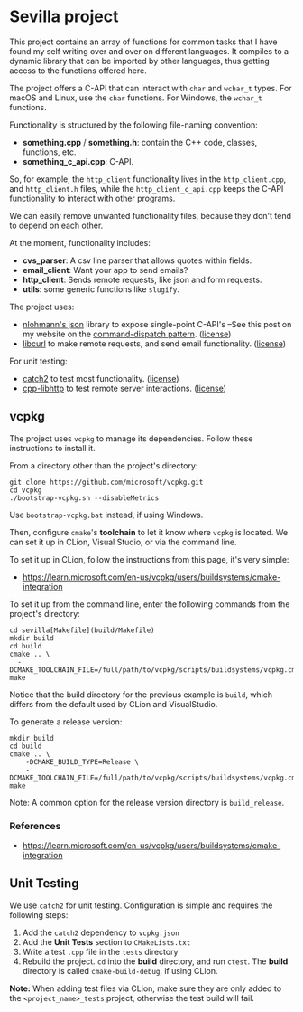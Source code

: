 
# Sevilla project

This project contains an array of functions for common tasks that I have found my self writing over and over on different languages. It compiles to a dynamic library that can be imported by other languages, thus getting access to the functions offered here.

The project offers a C-API that can interact with `char` and `wchar_t` types. For macOS and Linux, use the `char` functions. For Windows, the `wchar_t` functions.

Functionality is structured by the following file-naming convention:
- **something.cpp** / **something.h**: contain the C++ code, classes, functions, etc.  
- **something_c_api.cpp**: C-API.

So, for example, the `http_client` functionality lives in the `http_client.cpp`, and `http_client.h` files, while the `http_client_c_api.cpp` keeps the C-API functionality to interact with other programs.

We can easily remove unwanted functionality files, because they don't tend to depend on each other.

At the moment, functionality includes:
- **cvs_parser**: A csv line parser that allows quotes within fields.
- **email_client**: Want your app to send emails?
- **http_client**: Sends remote requests, like json and form requests.
- **utils**: some generic functions like `slugify`. 

The project uses:
- [nlohmann's json](https://github.com/nlohmann/json) library to expose single-point C-API's –See this post on my website on the [command-dispatch pattern](https://andres.jaimes.net/cpp/creating-a-c-api-interface/). ([license](https://github.com/nlohmann/json/blob/develop/LICENSE.MIT))
- [libcurl](https://curl.se) to make remote requests, and send email functionality. ([license](https://curl.se/docs/copyright.html))

For unit testing:
- [catch2](https://github.com/catchorg/Catch2) to test most functionality. ([license](https://github.com/catchorg/Catch2/blob/devel/LICENSE.txt))
- [cpp-libhttp](https://github.com/yhirose/cpp-httplib) to test remote server interactions. ([license](https://github.com/yhirose/cpp-httplib/blob/master/LICENSE))

## vcpkg

The project uses `vcpkg` to manage its dependencies. Follow these instructions to install it.

From a directory other than the project's directory:

```shell
git clone https://github.com/microsoft/vcpkg.git
cd vcpkg
./bootstrap-vcpkg.sh --disableMetrics
```

Use `bootstrap-vcpkg.bat` instead, if using Windows.

Then, configure `cmake`'s **toolchain** to let it know where `vcpkg` is located. We can set it up in CLion, Visual Studio, or via the command line.

To set it up in CLion, follow the instructions from this page, it's very simple:

- https://learn.microsoft.com/en-us/vcpkg/users/buildsystems/cmake-integration

To set it up from the command line, enter the following commands from the project's directory: 

```shell
cd sevilla[Makefile](build/Makefile)
mkdir build
cd build
cmake .. \ 
  -DCMAKE_TOOLCHAIN_FILE=/full/path/to/vcpkg/scripts/buildsystems/vcpkg.cmake
make
```

Notice that the build directory for the previous example is `build`, which differs from the default used by CLion and VisualStudio.

To generate a release version:
```shell
mkdir build
cd build
cmake .. \
    -DCMAKE_BUILD_TYPE=Release \
    -DCMAKE_TOOLCHAIN_FILE=/full/path/to/vcpkg/scripts/buildsystems/vcpkg.cmake
make
```

Note: A common option for the release version directory is `build_release`.

### References
- https://learn.microsoft.com/en-us/vcpkg/users/buildsystems/cmake-integration

## Unit Testing

We use `catch2` for unit testing. Configuration is simple and requires the following steps:

1. Add the `catch2` dependency to `vcpkg.json`
2. Add the **Unit Tests** section to `CMakeLists.txt`
3. Write a test `.cpp` file in the `tests` directory
4. Rebuild the project. `cd` into the **build** directory, and run `ctest`. The **build** directory is called `cmake-build-debug`, if using CLion.

**Note:** When adding test files via CLion, make sure they are only added to the `<project_name>_tests` project, otherwise the test build will fail. 
